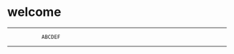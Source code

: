 # welcome
**********************************************
               ABCDEF
**********************************************
